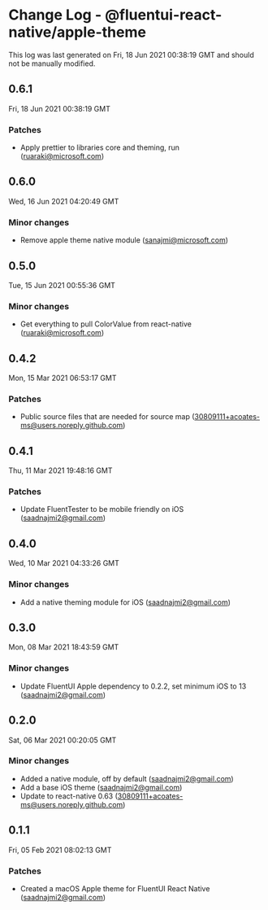 # Change Log - @fluentui-react-native/apple-theme

This log was last generated on Fri, 18 Jun 2021 00:38:19 GMT and should not be manually modified.

<!-- Start content -->

## 0.6.1

Fri, 18 Jun 2021 00:38:19 GMT

### Patches

- Apply prettier to libraries core and theming, run (ruaraki@microsoft.com)

## 0.6.0

Wed, 16 Jun 2021 04:20:49 GMT

### Minor changes

- Remove apple theme native module (sanajmi@microsoft.com)

## 0.5.0

Tue, 15 Jun 2021 00:55:36 GMT

### Minor changes

- Get everything to pull ColorValue from react-native (ruaraki@microsoft.com)

## 0.4.2

Mon, 15 Mar 2021 06:53:17 GMT

### Patches

- Public source files that are needed for source map (30809111+acoates-ms@users.noreply.github.com)

## 0.4.1

Thu, 11 Mar 2021 19:48:16 GMT

### Patches

- Update FluentTester to be mobile friendly on iOS (saadnajmi2@gmail.com)

## 0.4.0

Wed, 10 Mar 2021 04:33:26 GMT

### Minor changes

- Add a native theming module for iOS (saadnajmi2@gmail.com)

## 0.3.0

Mon, 08 Mar 2021 18:43:59 GMT

### Minor changes

- Update FluentUI Apple dependency to 0.2.2, set minimum iOS to 13 (saadnajmi2@gmail.com)

## 0.2.0

Sat, 06 Mar 2021 00:20:05 GMT

### Minor changes

- Added a native module, off by default (saadnajmi2@gmail.com)
- Add a base iOS theme (saadnajmi2@gmail.com)
- Update to react-native 0.63 (30809111+acoates-ms@users.noreply.github.com)

## 0.1.1

Fri, 05 Feb 2021 08:02:13 GMT

### Patches

- Created a macOS Apple theme for FluentUI React Native (saadnajmi2@gmail.com)
